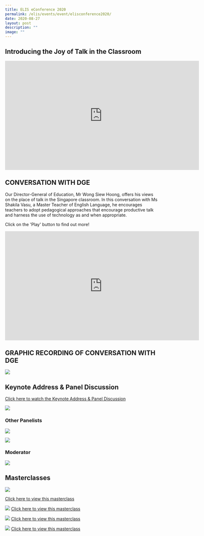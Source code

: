 ```yaml
---
title: ELIS eConference 2020
permalink: /elis/events/event/elisconference2020/
date: 2020-08-27
layout: post
description: ""
image: ""
---
```

## Introducing the Joy of Talk in the Classroom

<iframe src="https://player.vimeo.com/video/440498401" width="640" height="360" frameborder="0" allow="autoplay; margin-left: 1000px; fullscreen; picture-in-picture" allowfullscreen=""></iframe>

## CONVERSATION WITH DGE

Our Director-General of Education, Mr Wong Siew Hoong, offers his views on the place of talk in the Singapore classroom. In this conversation with Ms Shakila Vasu, a Master Teacher of English Language, he encourages teachers to adopt pedagogical approaches that encourage productive talk and harness the use of technology as and when appropriate.  
  
Click on the 'Play' button to find out more!

<iframe src="https://player.vimeo.com/video/451931049" width="640" height="360" frameborder="0" allow="autoplay; margin-left: 1000px; fullscreen; picture-in-picture" allowfullscreen=""></iframe>


## GRAPHIC RECORDING OF CONVERSATION WITH DGE

![](/images/conversationwithdge.png)

## Keynote Address &amp; Panel Discussion

[Click here to watch the Keynote Address &amp; Panel Discussion](/elis/elisconference2020-keynote-address-panel-discussion-videos)

![](/images/keynote1.png)
### Other Panelists
![](/images/keynote2.png)

![](/images/keynote3.png)
### Moderator
![](/images/keynote4.png)


## Masterclasses

![](/images/masterclass.png)

[Click here to view this masterclass](/elis/masterclasses/diagnosing-students-learning-needs/)

![](/images/masterclass2.png)
[Click here to view this masterclass](/elis/masterclasses/teaching-strategies-subject-content-knowledge/)

![](/images/masterclass3.png)
[Click here to view this masterclass](/elis/masterclasses/developing-a-nose-for-quality/)


![](/images/masterclass4.jpg)
[Click here to view this masterclass](elis/masterclasses/the-commentary-project-an-apprenticeship-in-talking-and-writing-about-reading)